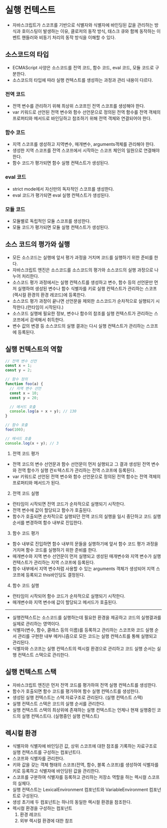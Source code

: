# 실행 컨텍스트

- 자바스크립트가 스코프를 기반으로 식별자와 식별자에 바인딩된 값을 관리하는 방식과 호이스팅이 발생하는 이유, 클로저의 동작 방식, 태스크 큐와 함께 동작하는 이벤트 핸들러와 비동기 처리의 동작 방식을 이해할 수 있다.

## 소스코드의 타입

- ECMAScript 사양은 소스코드를 전역 코드, 함수 코드, eval 코드, 모듈 코드로 구분한다.
- 소스코드의 타입에 따라 실행 컨텍스트를 생성하는 과정과 관리 내용이 다르다.

### 전역 코드

- 전역 변수를 관리하기 위해 최상위 스코프인 전역 스코프를 생성해야 한다.
- var 키워드로 선언된 전역 변수와 함수 선언문으로 정의된 전역 함수를 전역 객체의 프로퍼티와 메서드로 바인딩하고 참조하기 위해 전역 객체와 연결되어야 한다.

### 함수 코드

- 지역 스코프를 생성하고 지역변수, 매개변수, arguments객체를 관리해야 한다.
- 생성한 지역 스코프를 전역 스코프에서 시작하는 스코프 체인의 일원으로 연결해야한다.
- 함수 코드가 평가되면 함수 실행 컨텍스트가 생성된다.

### eval 코드

- strict mode에서 자신만의 독자적인 스코프를 생성한다.
- eval 코드가 평가되면 eval 실행 컨텍스트가 생성된다.

### 모듈 코드

- 모듈별로 독립적인 모듈 스코프를 생성한다.
- 모듈 코드가 평가되면 모듈 실행 컨텍스트가 생성된다.

## 소스 코드의 평가와 실행

- 모든 소스코드는 실행에 앞서 평가 과정을 거치며 코드를 실행하기 위한 준비를 한다.
- 자바스크립트 엔진은 소스코드를 소스코드의 평가와 소스코드의 실행 과정으로 나누어 처리한다.
- 소스코드 평가 과정에서는 실행 컨텍스트를 생성하고 변수, 함수 등의 선언문만 먼저 실행하여 생성된 변수나 함수 식별자를 키로 실행 컨텍스트가 관리하는 스코프(렉시컬 환경의 환경 레코드)에 등록한다.
- 소스코드 평가 과정이 끝나면 선언문을 제외한 소스코드가 순차적으로 실행되기 시작한다.(런타임이 시작된다.)
- 소스코드 실행에 필요한 정보, 변수나 함수의 참조를 실행 컨텍스트가 관리하는 스코프에서 검색해서 취득한다.
- 변수 값의 변경 등 소스코드의 실행 결과는 다시 실행 컨텍스트가 관리하는 스코프에 등록된다.

## 실행 컨텍스트의 역할

```js
// 전역 변수 선언
const x = 1;
const y = 2;

// 함수 정의
function foo(a) {
  // 지역 변수 선언
  const x = 10;
  const y = 20;

  // 메서드 호출
  console.log(a + x + y); // 130
}

// 함수 호출
foo(100);

// 메서드 호출
console.log(x + y); // 3
```

1. 전역 코드 평가

- 전역 코드의 변수 선언문과 함수 선언문이 먼저 실행되고 그 결과 생성된 전역 변수와 전역 함수가 실행 컨ㅌ텍스트가 관리하는 전역 스코프에 등록된다.
- var 키워드로 선언된 전역 변수와 함수 선언문으로 정의된 전역 함수는 전역 객체의 프로퍼티와 메서드가 된다.

2. 전역 코드 실행

- 런타임이 시작되면 전역 코드가 순차적으로 실행되기 시작한다.
- 전역 변수에 값이 할당되고 함수가 호출된다.
- 함수가 호출되면 순차적으로 실행되던 전역 코드의 실행을 일시 중단하고 코드 실행 순서를 변경하여 함수 내부로 진입한다.

3. 함수 코드 평가

- 함수 내부로 진입하면 함수 내부의 문들을 실행하기에 앞서 함수 코드 평가 과정을 거치며 함수 코드를 실행하기 위한 준비를 한다.
- 매개변수와 지역 변수 선언문이 먼저 실행되고 생성된 매개변수와 지역 변수가 실행 컨텍스트가 관리하는 지역 스코프에 등록된다.
- 함수 내부에서 지역 변수처럼 사용할 수 있는 arguments 객체가 생성되어 지역 스코프에 등록되고 this바인딩도 결정된다.

4. 함수 코드 실행

- 런타임이 시작되어 함수 코드가 순차적으로 실행되기 시작한다.
- 매개변수와 지역 변수에 값이 할당되고 메서드가 호출된다.

---

- 실행컨텍스트는 소스코드를 실행하는데 필요한 환경을 제공하고 코드의 실행결과를 실제로 관리하는 영역이다.
- 식별자(변수, 함수, 클래스 등의 이름)를 등록하고 관리하는 스코프와 코드 실행 순서 관리를 구현한 내부 메커니즘으로 모든 코드는 실행 컨텍스트를 통해 실행되고 관리된다.
- 식별자와 스코프는 실행 컨텍스트의 렉시컬 환경으로 관리하고 코드 실행 순서는 실행 컨텍스트 스택으로 관리한다.

## 실행 컨텍스트 스택

- 자바스크립트 엔진은 먼저 전역 코드를 평가하여 전역 실행 컨텍스트를 생성한다.
- 함수가 호출되면 함수 코드를 평가하여 함수 실행 컨텍스트를 생성한다.
- 생성된 실행 컨텍스트는 스택 자료구조로 관리된다. (실행 컨텍스트 스택)
- 실행 컨텍스트 스택은 코드의 실행 순서를 관리한다.
- 실행 컨텍스트 스택의 최상위에 존재하는 실행 컨텍스트는 언제나 현재 실행중인 코드의 실행 컨텍스트다. (실행중인 실행 컨텍스트)

## 렉시컬 환경

- 식별자와 식별자에 바인딩괸 값, 상위 스코프에 대한 참조를 기록하는 자료구조로 실행 컨텍스트를 구성하는 컴포넌트다.
- 스코프와 식별자를 관리한다.
- 키와 값을 갖는 객체 형태의 스코프(전역, 함수, 블록 스코프)를 생성하여 식별자를 키로 등록하고 식별자에 바인딩된 값을 관리한다.
- 스코프를 구분하여 식별자를 등록하고 관리하는 저장소 역할을 하는 렉시컬 스코프의 실체다.
- 실행 컨텍스트는 LexicalEnvironment 컴포넌트와 VariableEnvironment 컴포넌트로 구성된다.
- 생성 초기에 두 컴포넌트는 하나의 동일한 렉시컬 환경을 참조한다.
- 렉시컬 환경을 구성하는 컴포넌트
  1. 환경 레코드
  2. 외부 렉시컬 환경에 대한 참조
